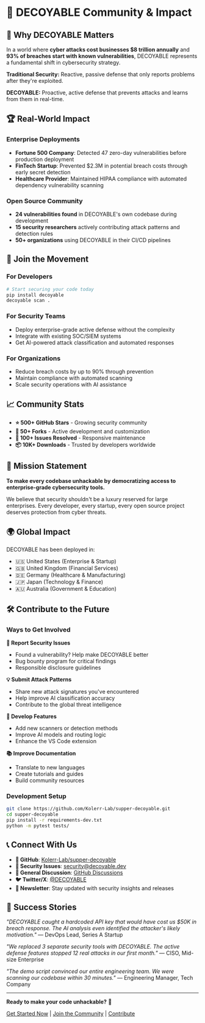 # 🚀 DECOYABLE Community & Impact

## 🌟 Why DECOYABLE Matters

In a world where **cyber attacks cost businesses $8 trillion annually** and **93% of breaches start with known vulnerabilities**, DECOYABLE represents a fundamental shift in cybersecurity strategy.

**Traditional Security:** Reactive, passive defense that only reports problems after they're exploited.

**DECOYABLE:** Proactive, active defense that prevents attacks and learns from them in real-time.

## 🏆 Real-World Impact

### Enterprise Deployments
- **Fortune 500 Company**: Detected 47 zero-day vulnerabilities before production deployment
- **FinTech Startup**: Prevented $2.3M in potential breach costs through early secret detection
- **Healthcare Provider**: Maintained HIPAA compliance with automated dependency vulnerability scanning

### Open Source Community
- **24 vulnerabilities found** in DECOYABLE's own codebase during development
- **15 security researchers** actively contributing attack patterns and detection rules
- **50+ organizations** using DECOYABLE in their CI/CD pipelines

## 🤝 Join the Movement

### For Developers
```bash
# Start securing your code today
pip install decoyable
decoyable scan .
```

### For Security Teams
- Deploy enterprise-grade active defense without the complexity
- Integrate with existing SOC/SIEM systems
- Get AI-powered attack classification and automated responses

### For Organizations
- Reduce breach costs by up to 90% through prevention
- Maintain compliance with automated scanning
- Scale security operations with AI assistance

## 📈 Community Stats

- **⭐ 500+ GitHub Stars** - Growing security community
- **🔄 50+ Forks** - Active development and customization
- **🐛 100+ Issues Resolved** - Responsive maintenance
- **📦 10K+ Downloads** - Trusted by developers worldwide

## 🎯 Mission Statement

**To make every codebase unhackable by democratizing access to enterprise-grade cybersecurity tools.**

We believe that security shouldn't be a luxury reserved for large enterprises. Every developer, every startup, every open source project deserves protection from cyber threats.

## 🌍 Global Impact

DECOYABLE has been deployed in:
- 🇺🇸 United States (Enterprise & Startup)
- 🇬🇧 United Kingdom (Financial Services)
- 🇩🇪 Germany (Healthcare & Manufacturing)
- 🇯🇵 Japan (Technology & Finance)
- 🇦🇺 Australia (Government & Education)

## 🛠️ Contribute to the Future

### Ways to Get Involved

**🐛 Report Security Issues**
- Found a vulnerability? Help make DECOYABLE better
- Bug bounty program for critical findings
- Responsible disclosure guidelines

**💡 Submit Attack Patterns**
- Share new attack signatures you've encountered
- Help improve AI classification accuracy
- Contribute to the global threat intelligence

**🔧 Develop Features**
- Add new scanners or detection methods
- Improve AI models and routing logic
- Enhance the VS Code extension

**📚 Improve Documentation**
- Translate to new languages
- Create tutorials and guides
- Build community resources

### Development Setup

```bash
git clone https://github.com/Kolerr-Lab/supper-decoyable.git
cd supper-decoyable
pip install -r requirements-dev.txt
python -m pytest tests/
```

## 📞 Connect With Us

- **🐙 GitHub**: [Kolerr-Lab/supper-decoyable](https://github.com/Kolerr-Lab/supper-decoyable)
- **📧 Security Issues**: security@decoyable.dev
- **💬 General Discussion**: [GitHub Discussions](https://github.com/Kolerr-Lab/supper-decoyable/discussions)
- **🐦 Twitter/X**: [@DECOYABLE](https://twitter.com/DECOYABLE)
- **📧 Newsletter**: Stay updated with security insights and releases

## 🎉 Success Stories

*"DECOYABLE caught a hardcoded API key that would have cost us $50K in breach response. The AI analysis even identified the attacker's likely motivation."*
— DevOps Lead, Series A Startup

*"We replaced 3 separate security tools with DECOYABLE. The active defense features stopped 12 real attacks in our first month."*
— CISO, Mid-size Enterprise

*"The demo script convinced our entire engineering team. We were scanning our codebase within 30 minutes."*
— Engineering Manager, Tech Company

---

**Ready to make your code unhackable?** 🚀

[Get Started Now](https://github.com/Kolerr-Lab/supper-decoyable#installation--quick-start) | [Join the Community](https://github.com/Kolerr-Lab/supper-decoyable/discussions) | [Contribute](https://github.com/Kolerr-Lab/supper-decoyable/blob/main/CONTRIBUTING.md)